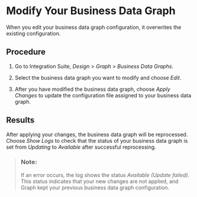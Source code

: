 <!-- loio0084c4dd85954fc7b3ea6c05ff37d550 -->

# Modify Your Business Data Graph

When you edit your business data graph configuration, it overwrites the existing configuration.



<a name="loio0084c4dd85954fc7b3ea6c05ff37d550__steps_ofn_lql_lyb"/>

## Procedure

1.  Go to Integration Suite, *Design* \> *Graph* \> *Business Data Graphs*.

2.  Select the business data graph you want to modify and choose *Edit*.

3.  After you have modified the business data graph, choose *Apply Changes* to update the configuration file assigned to your business data graph.




<a name="loio0084c4dd85954fc7b3ea6c05ff37d550__result_tlz_grl_lyb"/>

## Results

After applying your changes, the business data graph will be reprocessed. Choose *Show Logs* to check that the status of your business data graph is set from *Updating* to *Available* after successful reprocessing.

> ### Note:  
> If an error occurs, the log shows the status *Available \(Update failed\)*. This status indicates that your new changes are not applied, and Graph kept your previous business data graph configuration.

